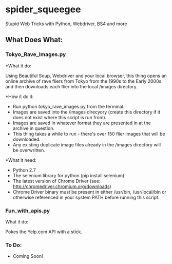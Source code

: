 # spider_squeegee
Stupid Web Tricks with Python, Webdriver, BS4 and more

## What Does What: 

### Tokyo_Rave_Images.py

*What it do: 

Using Beautiful Soup, Webdriver and your local browser, this thing opens an online archive of rave fliers from Tokyo from the 1990s to the Early 2000s and then downloads each flier into the local /images directory. 

*How it do it: 

- Run python tokyo_rave_images.py from the terminal.
- Images are saved into the /images direcyory (create this directory if it does not exist where this script is run from).
- Images are saved in whatever format they are presented in at the archive in question. 
- This thing takes a while to run - there's over 150 flier images that will be downloaded. 
- Any existing duplicate image files already in the /images directory will be overwritten. 

*What it need: 

- Python 2.7
- The selenium library for python (pip install selenium)
- The latest version of Chrome Driver (see: http://chromedriver.chromium.org/downloads)
- Chrome Driver binary must be present in either /usr/bin, /usr/local/bin or otherwise referenced in your system PATH before running this script. 

### Fun_with_apis.py

What it do: 

Pokes the Yelp.com API  with a stick.

### To Do: 

- Coming Soon!
